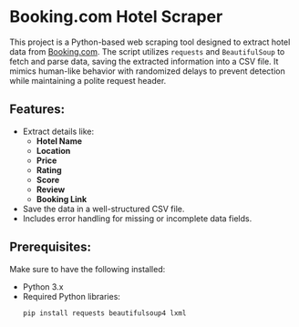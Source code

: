 # Booking.com Hotel Scraper

This project is a Python-based web scraping tool designed to extract hotel data from [Booking.com](https://www.booking.com). The script utilizes `requests` and `BeautifulSoup` to fetch and parse data, saving the extracted information into a CSV file. It mimics human-like behavior with randomized delays to prevent detection while maintaining a polite request header.

## Features:
- Extract details like:
  - **Hotel Name**
  - **Location**
  - **Price**
  - **Rating**
  - **Score**
  - **Review**
  - **Booking Link**
- Save the data in a well-structured CSV file.
- Includes error handling for missing or incomplete data fields.

## Prerequisites:
Make sure to have the following installed:
- Python 3.x
- Required Python libraries:
  ```bash
  pip install requests beautifulsoup4 lxml
